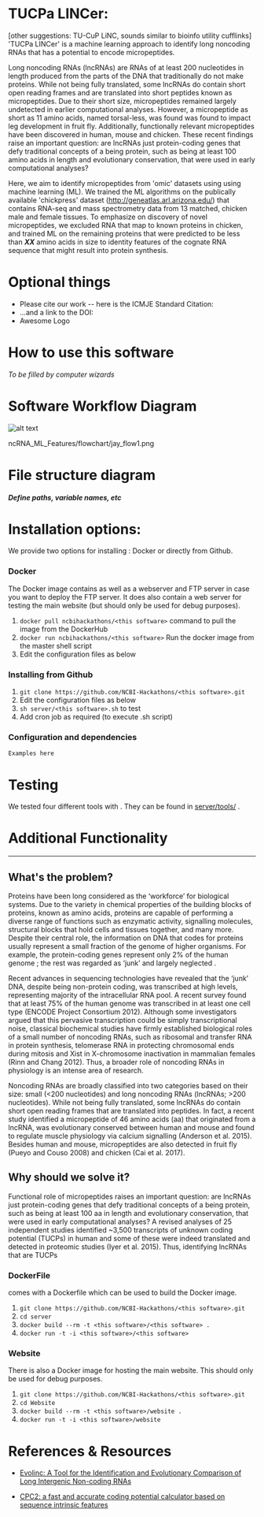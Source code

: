 # TUCPa LINCer: 

[other suggestions: TU-CuP LiNC, sounds similar to bioinfo utility cufflinks]
'TUCPa LINCer' is a machine learning approach to identify  long noncoding RNAs that has a potential to encode micropeptides. 

Long noncoding RNAs (lncRNAs) are RNAs of at least 200 nucleotides in length produced from the parts of the DNA that traditionally do not make proteins. While not being fully translated, some lncRNAs do contain short open reading frames and are translated into short peptides known as micropeptides. Due to their short size, micropeptides remained largely undetected in earlier computational analyses. However, a micropeptide as short as 11 amino acids, named torsal-less, was found was found to impact leg development in fruit fly. Additionally, functionally relevant micropeptides have been discovered in human, mouse and chicken. These recent findings raise an important question: are lncRNAs just protein-coding genes that defy traditional concepts of a being protein, such as being at least 100 amino acids in length and evolutionary conservation, that were used in early computational analyses? 

Here, we aim to identify micropeptides from 'omic' datasets using using machine learning (ML). We trained the ML algorithms on the publically available 'chickpress' dataset (http://geneatlas.arl.arizona.edu/) that contains RNA-seq and mass spectrometry data from 13 matched, chicken male and female tissues. To emphasize on discovery of novel micropeptides, we excluded RNA that map to known proteins in chicken, and trained ML on the remaining proteins that were predicted to be less than _**XX**_ amino acids in size to identity features of the cognate RNA sequence that might result into protein synthesis. 

# Optional things
- Please cite our work -- here is the ICMJE Standard Citation:
- ...and a link to the DOI:
- Awesome Logo

# How to use this software
_*To be filled by computer wizards*_
# Software Workflow Diagram
![alt text](https://github.com/NCBI-Hackathons/ncRNA_ML_Features/blob/master/flowchart/jay_flow1.png)

ncRNA_ML_Features/flowchart/jay_flow1.png

# File structure diagram
#### _Define paths, variable names, etc_

# Installation options:

We provide two options for installing <this software>: Docker or directly from Github.

### Docker

The Docker image contains <this software> as well as a webserver and FTP server in case you want to deploy the FTP server. It does also contain a web server for testing the <this software> main website (but should only be used for debug purposes).

1. `docker pull ncbihackathons/<this software>` command to pull the image from the DockerHub
2. `docker run ncbihackathons/<this software>` Run the docker image from the master shell script
3. Edit the configuration files as below

### Installing <this software> from Github

1. `git clone https://github.com/NCBI-Hackathons/<this software>.git`
2. Edit the configuration files as below
3. `sh server/<this software>.sh` to test
4. Add cron job as required (to execute <this software>.sh script)

### Configuration and dependencies

```Examples here```

# Testing

We tested four different tools with <this software>. They can be found in [server/tools/](server/tools/) .

# Additional Functionality

---------

## What's the problem?
Proteins have been long considered as the ‘workforce’ for biological systems. Due to the variety in chemical properties of the building blocks of proteins, known as amino acids, proteins are capable of performing a diverse range of functions such as enzymatic activity, signalling molecules, structural blocks that hold cells and tissues together, and many more. Despite their central role, the information on DNA that codes for proteins usually represent a small fraction of the genome of higher organisms. For example, the protein-coding genes represent only 2% of the human genome ; the rest was regarded as ‘junk’ and largely neglected . 

Recent advances in sequencing technologies have revealed that the ‘junk’ DNA, despite being non-protein coding, was transcribed at high levels, representing majority of the intracellular RNA pool. A recent survey found that at least 75% of the human genome was transcribed in at least one cell type (ENCODE Project Consortium 2012). Although some investigators argued that this pervasive transcription could be simply transcriptional noise, classical biochemical studies have firmly established biological roles of a small number of noncoding RNAs, such as ribosomal and transfer RNA in protein synthesis, telomerase RNA in protecting chromosomal ends during mitosis and Xist in X-chromosome inactivation in mammalian females (Rinn and Chang 2012). Thus, a broader role of noncoding RNAs in physiology is an intense area of research. 

Noncoding RNAs are broadly classified into two categories based on their size: small (<200 nucleotides) and long noncoding RNAs (lncRNAs; >200 nucleotides). While not being fully translated, some lncRNAs do contain short open reading frames that are translated into peptides. In fact, a recent study identified a micropeptide of 46 amino acids (aa) that originated from a lncRNA, was evolutionary conserved between human and mouse and found to regulate muscle physiology via calcium signalling (Anderson et al. 2015). Besides human and mouse, micropeptides are also detected in fruit fly (Pueyo and Couso 2008) and chicken (Cai et al. 2017). 

## Why should we solve it?
Functional role of micropeptides raises an important question: are lncRNAs just protein-coding genes that defy traditional concepts of a being protein, such as being at least 100 aa in length and evolutionary conservation, that were used in early computational analyses? A revised analyses of 25 independent studies identified ~3,500 transcripts of unknown coding potential (TUCPs) in human and some of these were indeed translated and detected in proteomic studies (Iyer et al. 2015). Thus, identifying lncRNAs that are TUCPs 



### DockerFile

<this software> comes with a Dockerfile which can be used to build the Docker image.

  1. `git clone https://github.com/NCBI-Hackathons/<this software>.git`
  2. `cd server`
  3. `docker build --rm -t <this software>/<this software> .`
  4. `docker run -t -i <this software>/<this software>`

### Website

There is also a Docker image for hosting the main website. This should only be used for debug purposes.

  1. `git clone https://github.com/NCBI-Hackathons/<this software>.git`
  2. `cd Website`
  3. `docker build --rm -t <this software>/website .`
  4. `docker run -t -i <this software>/website`

# References & Resources

- [Evolinc: A Tool for the Identification and Evolutionary Comparison of Long Intergenic Non-coding RNAs](https://www.frontiersin.org/articles/10.3389/fgene.2017.00052/full)

- [CPC2: a fast and accurate coding potential calculator based on sequence intrinsic features](https://academic.oup.com/nar/article/45/W1/W12/3831091)

